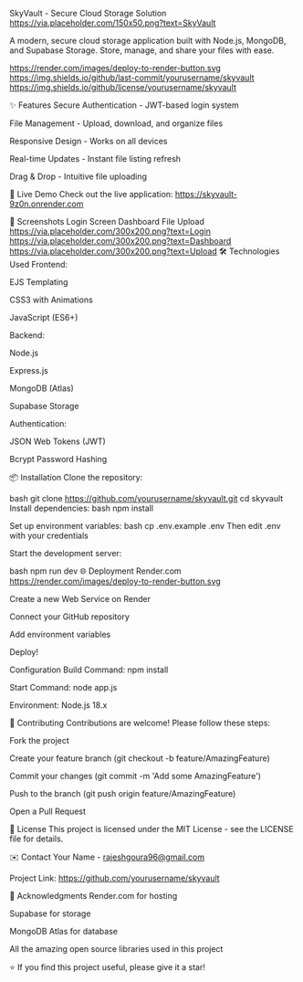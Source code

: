 SkyVault - Secure Cloud Storage Solution
https://via.placeholder.com/150x50.png?text=SkyVault <!-- Replace with your actual logo -->

A modern, secure cloud storage application built with Node.js, MongoDB, and Supabase Storage. Store, manage, and share your files with ease.

https://render.com/images/deploy-to-render-button.svg
https://img.shields.io/github/last-commit/yourusername/skyvault
https://img.shields.io/github/license/yourusername/skyvault

✨ Features
Secure Authentication - JWT-based login system

File Management - Upload, download, and organize files

Responsive Design - Works on all devices

Real-time Updates - Instant file listing refresh

Drag & Drop - Intuitive file uploading

🚀 Live Demo
Check out the live application: https://skyvault-9z0n.onrender.com

📸 Screenshots
Login Screen	Dashboard	File Upload
https://via.placeholder.com/300x200.png?text=Login	https://via.placeholder.com/300x200.png?text=Dashboard	https://via.placeholder.com/300x200.png?text=Upload
🛠️ Technologies Used
Frontend:

EJS Templating

CSS3 with Animations

JavaScript (ES6+)

Backend:

Node.js

Express.js

MongoDB (Atlas)

Supabase Storage

Authentication:

JSON Web Tokens (JWT)

Bcrypt Password Hashing

📦 Installation
Clone the repository:

bash
git clone https://github.com/yourusername/skyvault.git
cd skyvault
Install dependencies:
bash
npm install

Set up environment variables:
bash
cp .env.example .env
Then edit .env with your credentials

Start the development server:

bash
npm run dev
🌐 Deployment
Render.com
https://render.com/images/deploy-to-render-button.svg

Create a new Web Service on Render

Connect your GitHub repository

Add environment variables

Deploy!

Configuration
Build Command: npm install

Start Command: node app.js

Environment: Node.js 18.x

🤝 Contributing
Contributions are welcome! Please follow these steps:

Fork the project

Create your feature branch (git checkout -b feature/AmazingFeature)

Commit your changes (git commit -m 'Add some AmazingFeature')

Push to the branch (git push origin feature/AmazingFeature)

Open a Pull Request

📄 License
This project is licensed under the MIT License - see the LICENSE file for details.

✉️ Contact
Your Name -  rajeshgoura96@gmail.com

Project Link: https://github.com/yourusername/skyvault

🙏 Acknowledgments
Render.com for hosting

Supabase for storage

MongoDB Atlas for database

All the amazing open source libraries used in this project

⭐️ If you find this project useful, please give it a star!
